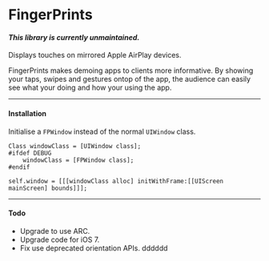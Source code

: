 FingerPrints
============

#### ***This library is currently unmaintained.***

Displays touches on mirrored Apple AirPlay devices. 

FingerPrints makes demoing apps to clients more informative. By showing your taps, swipes and gestures ontop of the app, the audience can easily see what your doing and how your using the app.

--- 

#### Installation 

Initialise a `FPWindow` instead of the normal `UIWindow` class.

    Class windowClass = [UIWindow class];
    #ifdef DEBUG
        windowClass = [FPWindow class];
    #endif
    
    self.window = [[[windowClass alloc] initWithFrame:[[UIScreen mainScreen] bounds]]];
        
---- 

#### Todo 

- Upgrade to use ARC.
- Upgrade code for iOS 7.
- Fix use deprecated orientation APIs.
dddddd